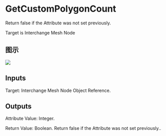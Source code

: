 # GetCustomPolygonCount

Return false if the Attribute was not set previously.

Target is Interchange Mesh Node

## 图示

![]($-20221218-19320070.png)

## Inputs

Target: Interchange Mesh Node Object Reference.  

## Outputs

Attribute Value: Integer.

Return Value: Boolean. Return false if the Attribute was not set previously..

